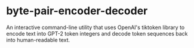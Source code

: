 # byte-pair-encoder-decoder
An interactive command-line utility that uses OpenAI's tiktoken library to encode text into GPT-2 token integers and decode token sequences back into human-readable text.
